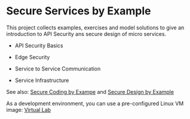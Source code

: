 # Secure Services by Example 

This project collects examples, exercises and model solutions to give an introduction to API Security ans secure 
design of micro services.

* API Security Basics
  
* Edge Security

* Service to Service Communication  
  
* Service Infrastructure
  
See also: 
[Secure Coding by Exampe](https://github.com/teiniker/teiniker-lectures-securecoding) and 
[Secure Design by Example](https://github.com/teiniker/teiniker-lectures-securedesign) 

As a development environment, you can use a pre-configured Linux VM image:
[Virtual Lab](https://drive.google.com/drive/folders/1AzsF4Mvh1HJ8k6OW5W5hQ5CF0HdqA51l)

